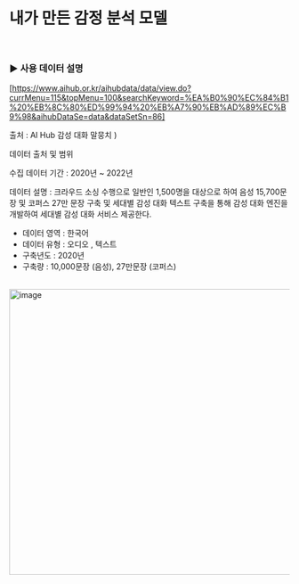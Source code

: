 # 내가 만든 감정 분석 모델<br>

<br />

### ▶️ 사용 데이터 설명

[https://www.aihub.or.kr/aihubdata/data/view.do?currMenu=115&topMenu=100&searchKeyword=%EA%B0%90%EC%84%B1%20%EB%8C%80%ED%99%94%20%EB%A7%90%EB%AD%89%EC%B9%98&aihubDataSe=data&dataSetSn=86]

출처 : AI Hub 감성 대화 말뭉치
)

데이터 출처 및 범위

수집 데이터 기간 : 2020년 ~ 2022년 

데이터 설명 : 
크라우드 소싱 수행으로 일반인 1,500명을 대상으로 하여 음성 15,700문장 및 코퍼스 27만 문장 구축 및 세대별 감성 대화 텍스트 구축을 통해 감성 대화 엔진을 개발하여 세대별 감성 대화 서비스 제공한다.
- 데이터 영역 : 한국어
- 데이터 유형 : 오디오 , 텍스트 
- 구축년도 : 2020년
- 구축량 : 10,000문장 (음성), 27만문장 (코퍼스)

<br />

<img width="582" height="513" alt="image" src="https://github.com/user-attachments/assets/a360e8d6-7596-4297-a3d1-ac67a0a368ca" />


